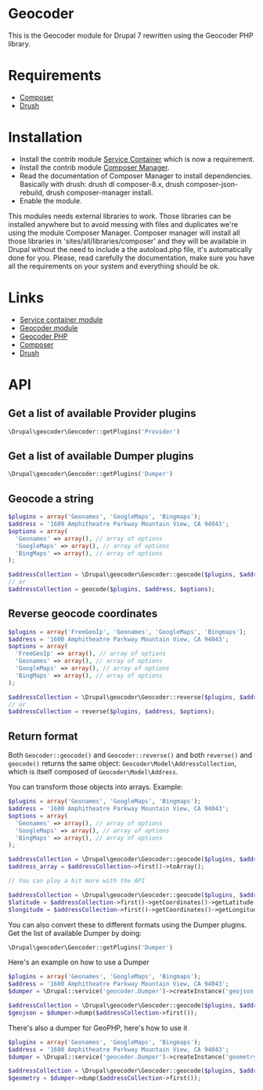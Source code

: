 # Geocoder

This is the Geocoder module for Drupal 7 rewritten using the Geocoder PHP library.

# Requirements
* [Composer](https://getcomposer.org/)
* [Drush](http://drush.org)

# Installation
* Install the contrib module [Service Container](https://www.drupal.org/project/service_container) which is now a requirement.
* Install the contrib module [Composer Manager](https://www.drupal.org/project/composer_manager).
* Read the documentation of Composer Manager to install dependencies. Basically with drush: drush dl composer-8.x, drush composer-json-rebuild, drush composer-manager install.
* Enable the module.

This modules needs external libraries to work. Those libraries can be installed anywhere but to avoid messing with files and duplicates we're using the module Composer Manager.
Composer manager will install all those libraries in 'sites/all/libraries/composer' and they will be available in Drupal without the need to include a the autoload.php file, it's automatically done for you.
Please, read carefully the documentation, make sure you have all the requirements on your system and everything should be ok.

# Links
* [Service container module](https://www.drupal.org/project/service_container)
* [Geocoder module](https://www.drupal.org/project/geocoder)
* [Geocoder PHP](http://geocoder-php.org/)
* [Composer](https://getcomposer.org/)
* [Drush](http://drush.org)

# API

## Get a list of available Provider plugins

```php
\Drupal\geocoder\Geocoder::getPlugins('Provider')
```

## Get a list of available Dumper plugins

```php
\Drupal\geocoder\Geocoder::getPlugins('Dumper')
```

## Geocode a string

```php
$plugins = array('Geonames', 'GoogleMaps', 'Bingmaps');
$address = '1600 Amphitheatre Parkway Mountain View, CA 94043';
$options = array(
  'Geonames' => array(), // array of options
  'GoogleMaps' => array(), // array of options
  'BingMaps' => array(), // array of options
);

$addressCollection = \Drupal\geocoder\Geocoder::geocode($plugins, $address, $options);
// or
$addressCollection = geocode($plugins, $address, $options);
```

## Reverse geocode coordinates

```php
$plugins = array('FreeGeoIp', 'Geonames', 'GoogleMaps', 'Bingmaps');
$address = '1600 Amphitheatre Parkway Mountain View, CA 94043';
$options = array(
  'FreeGeoIp' => array(), // array of options
  'Geonames' => array(), // array of options
  'GoogleMaps' => array(), // array of options
  'BingMaps' => array(), // array of options
);

$addressCollection = \Drupal\geocoder\Geocoder::reverse($plugins, $address, $options);
// or
$addressCollection = reverse($plugins, $address, $options);
```

## Return format

Both ```Geocoder::geocode()``` and ```Geocoder::reverse()``` and both ```reverse()``` and ```geocode()``` returns the same object: ```Geocoder\Model\AddressCollection```, which is itself composed of ```Geocoder\Model\Address```.

You can transform those objects into arrays. Example:

```php
$plugins = array('Geonames', 'GoogleMaps', 'Bingmaps');
$address = '1600 Amphitheatre Parkway Mountain View, CA 94043';
$options = array(
  'Geonames' => array(), // array of options
  'GoogleMaps' => array(), // array of options
  'BingMaps' => array(), // array of options
);

$addressCollection = \Drupal\geocoder\Geocoder::geocode($plugins, $address, $options);
$address_array = $addressCollection->first()->toArray();

// You can play a bit more with the API

$addressCollection = \Drupal\geocoder\Geocoder::geocode($plugins, $address, $options);
$latitude = $addressCollection->first()->getCoordinates()->getLatitude();
$longitude = $addressCollection->first()->getCoordinates()->getLongitude();
```

You can also convert these to different formats using the Dumper plugins.
Get the list of available Dumper by doing:

```php
\Drupal\geocoder\Geocoder::getPlugins('Dumper')
```

Here's an example on how to use a Dumper

```php
$plugins = array('Geonames', 'GoogleMaps', 'Bingmaps');
$address = '1600 Amphitheatre Parkway Mountain View, CA 94043';
$dumper = \Drupal::service('geocoder.Dumper')->createInstance('geojson');

$addressCollection = \Drupal\geocoder\Geocoder::geocode($plugins, $address, $options);
$geojson = $dumper->dump($addressCollection->first());
```

There's also a dumper for GeoPHP, here's how to use it

```php
$plugins = array('Geonames', 'GoogleMaps', 'Bingmaps');
$address = '1600 Amphitheatre Parkway Mountain View, CA 94043';
$dumper = \Drupal::service('geocoder.Dumper')->createInstance('geometry');

$addressCollection = \Drupal\geocoder\Geocoder::geocode($plugins, $address, $options);
$geometry = $dumper->dump($addressCollection->first());
```
